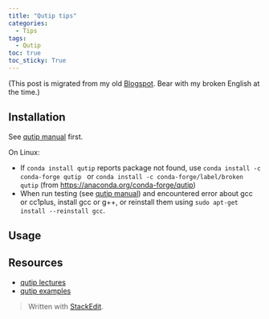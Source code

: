 ```yaml
---
title: "Qutip tips"
categories:
  - Tips
tags:
  - Qutip
toc: true
toc_sticky: True
---
```


(This post is migrated from my old [Blogspot](https://jwt625.blogspot.com/2017/09/qutip-tips.html). Bear with my broken English at the time.)

## Installation

See [qutip manual](http://qutip.org/docs/latest/index.html) first.

On Linux:

- If `conda install qutip` reports package not found, use `conda install -c conda-forge qutip ` or `conda install -c conda-forge/label/broken qutip` (from https://anaconda.org/conda-forge/qutip)
- When run testing (see [qutip manual](http://qutip.org/docs/latest/installation.html#verifying-the-installation)) and encountered error about gcc or cc1plus, install gcc or g++, or reinstall them using `sudo apt-get install --reinstall gcc`.

## Usage


## Resources

- [qutip lectures](https://github.com/jrjohansson/qutip-lectures)
- [qutip examples](http://nbviewer.jupyter.org/github/qutip/qutip-notebooks/tree/master/examples/)

> Written with [StackEdit](https://stackedit.io/).